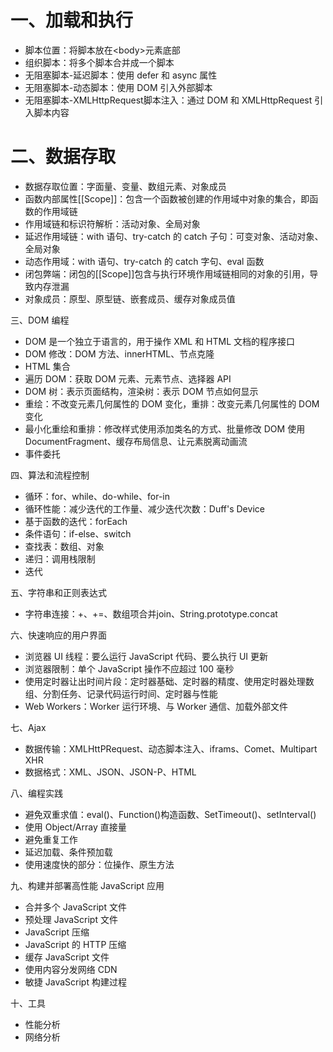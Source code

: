 # 一、加载和执行
- 脚本位置：将脚本放在\<body>元素底部
- 组织脚本：将多个脚本合并成一个脚本
- 无阻塞脚本-延迟脚本：使用 defer 和 async 属性
- 无阻塞脚本-动态脚本：使用 DOM 引入外部脚本
- 无阻塞脚本-XMLHttpRequest脚本注入：通过 DOM 和 XMLHttpRequest 引入脚本内容

# 二、数据存取
- 数据存取位置：字面量、变量、数组元素、对象成员
- 函数内部属性[[Scope]]：包含一个函数被创建的作用域中对象的集合，即函数的作用域链
- 作用域链和标识符解析：活动对象、全局对象
- 延迟作用域链：with 语句、try-catch 的 catch 子句：可变对象、活动对象、全局对象
- 动态作用域：with 语句、try-catch 的 catch 字句、eval 函数
- 闭包弊端：闭包的[[Scope]]包含与执行环境作用域链相同的对象的引用，导致内存泄漏
- 对象成员：原型、原型链、嵌套成员、缓存对象成员值

三、DOM 编程
- DOM 是一个独立于语言的，用于操作 XML 和 HTML 文档的程序接口
- DOM 修改：DOM 方法、innerHTML、节点克隆
- HTML 集合
- 遍历 DOM：获取 DOM 元素、元素节点、选择器 API
- DOM 树：表示页面结构，渲染树：表示 DOM 节点如何显示
- 重绘：不改变元素几何属性的 DOM 变化，重排：改变元素几何属性的 DOM 变化
- 最小化重绘和重排：修改样式使用添加类名的方式、批量修改 DOM 使用 DocumentFragment、缓存布局信息、让元素脱离动画流
- 事件委托

四、算法和流程控制
- 循环：for、while、do-while、for-in
- 循环性能：减少迭代的工作量、减少迭代次数：Duff's Device
- 基于函数的迭代：forEach
- 条件语句：if-else、switch
- 查找表：数组、对象
- 递归：调用栈限制
- 迭代

五、字符串和正则表达式
- 字符串连接：+、+=、数组项合并join、String.prototype.concat

六、快速响应的用户界面
- 浏览器 UI 线程：要么运行 JavaScript 代码、要么执行 UI 更新
- 浏览器限制：单个 JavaScript 操作不应超过 100 毫秒
- 使用定时器让出时间片段：定时器基础、定时器的精度、使用定时器处理数组、分割任务、记录代码运行时间、定时器与性能
- Web Workers：Worker 运行环境、与 Worker 通信、加载外部文件

七、Ajax
- 数据传输：XMLHttPRequest、动态脚本注入、iframs、Comet、Multipart XHR
- 数据格式：XML、JSON、JSON-P、HTML

八、编程实践
- 避免双重求值：eval()、Function()构造函数、SetTimeout()、setInterval()
- 使用 Object/Array 直接量
- 避免重复工作
- 延迟加载、条件预加载
- 使用速度快的部分：位操作、原生方法

九、构建并部署高性能 JavaScript 应用
- 合并多个 JavaScript 文件
- 预处理 JavaScript 文件
- JavaScript 压缩
- JavaScript 的 HTTP 压缩
- 缓存 JavaScript 文件
- 使用内容分发网络 CDN
- 敏捷 JavaScript 构建过程

十、工具
- 性能分析
- 网络分析